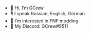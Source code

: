 - 👋 Hi, I’m GCrew
- 🎙 I speak Russian, English, German
- 🔎 I’m interested in FNF modding
- 📡 My Discord: GCrew#9511

<!---
GreatCrewmate/GreatCrewmate is a ✨ special ✨ repository because its `README.md` (this file) appears on your GitHub profile.
You can click the Preview link to take a look at your changes.
--->
